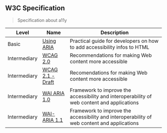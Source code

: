 ## W3C Specification

> Specification about a11y

| Level | Name | Description |
| --- | --- | --- |
|Basic | [Using ARIA](https://www.w3.org/TR/aria-in-html/) | Practical guide for developers on how to add accessibility infos to HTML |
|Intermediary| [WCAG 2.0](https://www.w3.org/TR/WCAG20/) | Recommendations for making Web content more accessible|
|Intermediary| [WCAG 2.1 - Draft](https://www.w3.org/TR/WCAG21/) | Recomendations for making Web content more accessible |
|Intermediary| [WAI ARIA 1.0](https://www.w3.org/TR/wai-aria/) | Framework to improve the accessibility and interoperability of web content and applications |
|Intermediary| [WAI-ARIA 1.1](https://www.w3.org/TR/wai-aria-1.1/) | Framework to improve the accessibility and interoperability of web content and applications |
